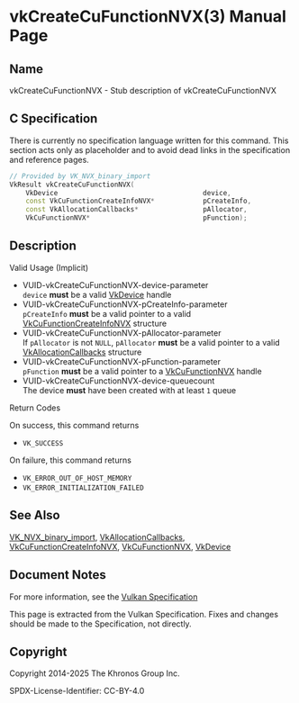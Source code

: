 # vkCreateCuFunctionNVX(3) Manual Page

## Name

vkCreateCuFunctionNVX - Stub description of vkCreateCuFunctionNVX



## [](#_c_specification)C Specification

There is currently no specification language written for this command. This section acts only as placeholder and to avoid dead links in the specification and reference pages.

```c++
// Provided by VK_NVX_binary_import
VkResult vkCreateCuFunctionNVX(
    VkDevice                                    device,
    const VkCuFunctionCreateInfoNVX*            pCreateInfo,
    const VkAllocationCallbacks*                pAllocator,
    VkCuFunctionNVX*                            pFunction);
```

## [](#_description)Description

Valid Usage (Implicit)

- [](#VUID-vkCreateCuFunctionNVX-device-parameter)VUID-vkCreateCuFunctionNVX-device-parameter  
  `device` **must** be a valid [VkDevice](https://registry.khronos.org/vulkan/specs/latest/man/html/VkDevice.html) handle
- [](#VUID-vkCreateCuFunctionNVX-pCreateInfo-parameter)VUID-vkCreateCuFunctionNVX-pCreateInfo-parameter  
  `pCreateInfo` **must** be a valid pointer to a valid [VkCuFunctionCreateInfoNVX](https://registry.khronos.org/vulkan/specs/latest/man/html/VkCuFunctionCreateInfoNVX.html) structure
- [](#VUID-vkCreateCuFunctionNVX-pAllocator-parameter)VUID-vkCreateCuFunctionNVX-pAllocator-parameter  
  If `pAllocator` is not `NULL`, `pAllocator` **must** be a valid pointer to a valid [VkAllocationCallbacks](https://registry.khronos.org/vulkan/specs/latest/man/html/VkAllocationCallbacks.html) structure
- [](#VUID-vkCreateCuFunctionNVX-pFunction-parameter)VUID-vkCreateCuFunctionNVX-pFunction-parameter  
  `pFunction` **must** be a valid pointer to a [VkCuFunctionNVX](https://registry.khronos.org/vulkan/specs/latest/man/html/VkCuFunctionNVX.html) handle
- [](#VUID-vkCreateCuFunctionNVX-device-queuecount)VUID-vkCreateCuFunctionNVX-device-queuecount  
  The device **must** have been created with at least `1` queue

Return Codes

On success, this command returns

- `VK_SUCCESS`

On failure, this command returns

- `VK_ERROR_OUT_OF_HOST_MEMORY`
- `VK_ERROR_INITIALIZATION_FAILED`

## [](#_see_also)See Also

[VK\_NVX\_binary\_import](https://registry.khronos.org/vulkan/specs/latest/man/html/VK_NVX_binary_import.html), [VkAllocationCallbacks](https://registry.khronos.org/vulkan/specs/latest/man/html/VkAllocationCallbacks.html), [VkCuFunctionCreateInfoNVX](https://registry.khronos.org/vulkan/specs/latest/man/html/VkCuFunctionCreateInfoNVX.html), [VkCuFunctionNVX](https://registry.khronos.org/vulkan/specs/latest/man/html/VkCuFunctionNVX.html), [VkDevice](https://registry.khronos.org/vulkan/specs/latest/man/html/VkDevice.html)

## [](#_document_notes)Document Notes

For more information, see the [Vulkan Specification](https://registry.khronos.org/vulkan/specs/latest/html/vkspec.html#vkCreateCuFunctionNVX)

This page is extracted from the Vulkan Specification. Fixes and changes should be made to the Specification, not directly.

## [](#_copyright)Copyright

Copyright 2014-2025 The Khronos Group Inc.

SPDX-License-Identifier: CC-BY-4.0
